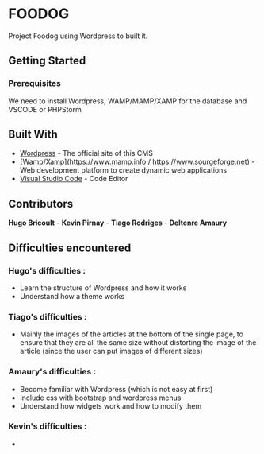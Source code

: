 # FOODOG

Project Foodog using Wordpress to built it.

## Getting Started


### Prerequisites

We need to install Wordpress, WAMP/MAMP/XAMP for the database and VSCODE or PHPStorm


## Built With

* [Wordpress](https://www.wordpress.org) - The official site of this CMS
* [Wamp/Xamp](https://www.mamp.info / https://www.sourgeforge.net) - Web development platform to create dynamic web applications
* [Visual Studio Code](https://code.visualstudio.com) - Code Editor

## Contributors

**Hugo Bricoult** - **Kevin Pirnay** - **Tiago Rodriges** - **Deltenre Amaury**


## Difficulties encountered

### Hugo's difficulties :
*  Learn the structure of Wordpress and how it works
*  Understand how a theme works

### Tiago's difficulties :

*  Mainly the images of the articles at the bottom of the single page, to ensure that they are all the same size without distorting the image of the article (since the user can put images of different sizes)

### Amaury's difficulties :

*  Become familiar with Wordpress (which is not easy at first)
*  Include css with bootstrap and wordpress menus
*  Understand how widgets work and how to modify them

### Kevin's difficulties :

* 
